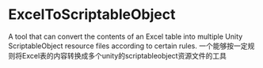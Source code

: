 # ExcelToScriptableObject
 A tool that can convert the contents of an Excel table into multiple Unity ScriptableObject resource files according to certain rules.                               一个能够按一定规则将Excel表的内容转换成多个unity的scriptableobject资源文件的工具
